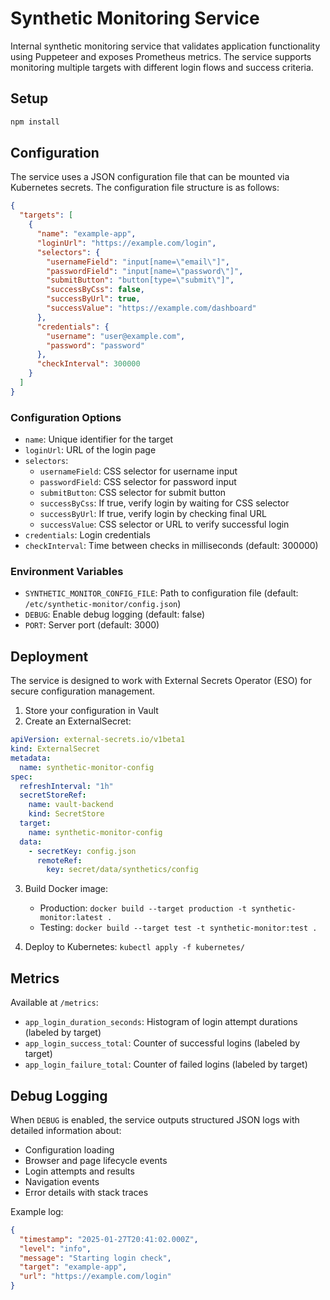 # Synthetic Monitoring Service

Internal synthetic monitoring service that validates application functionality using Puppeteer and exposes Prometheus metrics. The service supports monitoring multiple targets with different login flows and success criteria.

## Setup

```bash
npm install
```

## Configuration

The service uses a JSON configuration file that can be mounted via Kubernetes secrets. The configuration file structure is as follows:

```json
{
  "targets": [
    {
      "name": "example-app",
      "loginUrl": "https://example.com/login",
      "selectors": {
        "usernameField": "input[name=\"email\"]",
        "passwordField": "input[name=\"password\"]",
        "submitButton": "button[type=\"submit\"]",
        "successByCss": false,
        "successByUrl": true,
        "successValue": "https://example.com/dashboard"
      },
      "credentials": {
        "username": "user@example.com",
        "password": "password"
      },
      "checkInterval": 300000
    }
  ]
}
```

### Configuration Options

- `name`: Unique identifier for the target
- `loginUrl`: URL of the login page
- `selectors`:
  - `usernameField`: CSS selector for username input
  - `passwordField`: CSS selector for password input
  - `submitButton`: CSS selector for submit button
  - `successByCss`: If true, verify login by waiting for CSS selector
  - `successByUrl`: If true, verify login by checking final URL
  - `successValue`: CSS selector or URL to verify successful login
- `credentials`: Login credentials
- `checkInterval`: Time between checks in milliseconds (default: 300000)

### Environment Variables

- `SYNTHETIC_MONITOR_CONFIG_FILE`: Path to configuration file (default: `/etc/synthetic-monitor/config.json`)
- `DEBUG`: Enable debug logging (default: false)
- `PORT`: Server port (default: 3000)

## Deployment

The service is designed to work with External Secrets Operator (ESO) for secure configuration management.

1. Store your configuration in Vault
2. Create an ExternalSecret:
```yaml
apiVersion: external-secrets.io/v1beta1
kind: ExternalSecret
metadata:
  name: synthetic-monitor-config
spec:
  refreshInterval: "1h"
  secretStoreRef:
    name: vault-backend
    kind: SecretStore
  target:
    name: synthetic-monitor-config
  data:
    - secretKey: config.json
      remoteRef:
        key: secret/data/synthetics/config
```

3. Build Docker image:
   - Production: `docker build --target production -t synthetic-monitor:latest .`
   - Testing: `docker build --target test -t synthetic-monitor:test .`

4. Deploy to Kubernetes: `kubectl apply -f kubernetes/`

## Metrics

Available at `/metrics`:
- `app_login_duration_seconds`: Histogram of login attempt durations (labeled by target)
- `app_login_success_total`: Counter of successful logins (labeled by target)
- `app_login_failure_total`: Counter of failed logins (labeled by target)

## Debug Logging

When `DEBUG` is enabled, the service outputs structured JSON logs with detailed information about:
- Configuration loading
- Browser and page lifecycle events
- Login attempts and results
- Navigation events
- Error details with stack traces

Example log:
```json
{
  "timestamp": "2025-01-27T20:41:02.000Z",
  "level": "info",
  "message": "Starting login check",
  "target": "example-app",
  "url": "https://example.com/login"
}
